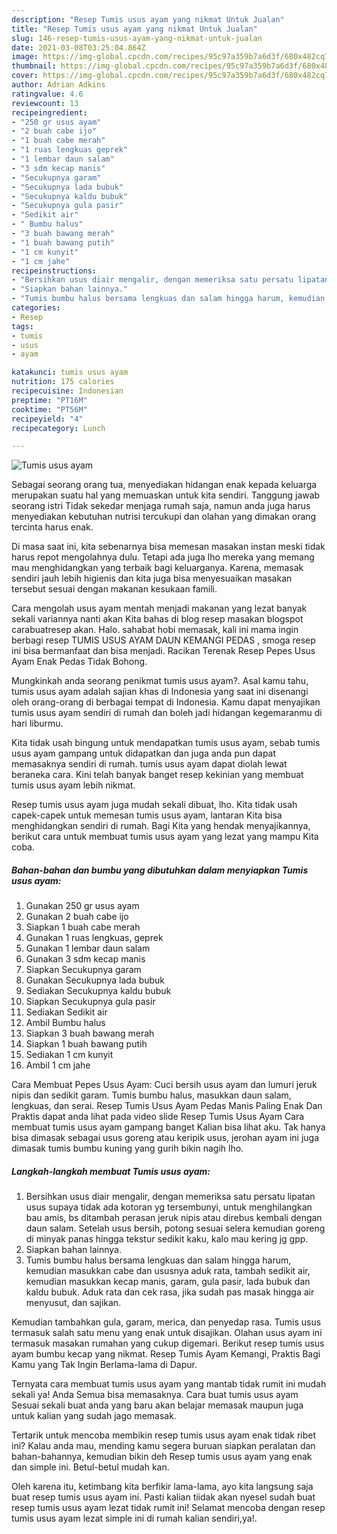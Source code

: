 ```yaml
---
description: "Resep Tumis usus ayam yang nikmat Untuk Jualan"
title: "Resep Tumis usus ayam yang nikmat Untuk Jualan"
slug: 146-resep-tumis-usus-ayam-yang-nikmat-untuk-jualan
date: 2021-03-08T03:25:04.864Z
image: https://img-global.cpcdn.com/recipes/95c97a359b7a6d3f/680x482cq70/tumis-usus-ayam-foto-resep-utama.jpg
thumbnail: https://img-global.cpcdn.com/recipes/95c97a359b7a6d3f/680x482cq70/tumis-usus-ayam-foto-resep-utama.jpg
cover: https://img-global.cpcdn.com/recipes/95c97a359b7a6d3f/680x482cq70/tumis-usus-ayam-foto-resep-utama.jpg
author: Adrian Adkins
ratingvalue: 4.6
reviewcount: 13
recipeingredient:
- "250 gr usus ayam"
- "2 buah cabe ijo"
- "1 buah cabe merah"
- "1 ruas lengkuas geprek"
- "1 lembar daun salam"
- "3 sdm kecap manis"
- "Secukupnya garam"
- "Secukupnya lada bubuk"
- "Secukupnya kaldu bubuk"
- "Secukupnya gula pasir"
- "Sedikit air"
- " Bumbu halus"
- "3 buah bawang merah"
- "1 buah bawang putih"
- "1 cm kunyit"
- "1 cm jahe"
recipeinstructions:
- "Bersihkan usus diair mengalir, dengan memeriksa satu persatu lipatan usus supaya tidak ada kotoran yg tersembunyi, untuk menghilangkan bau amis, bs ditambah perasan jeruk nipis atau direbus kembali dengan daun salam. Setelah usus bersih, potong sesuai selera kemudian goreng di minyak panas hingga tekstur sedikit kaku, kalo mau kering jg gpp."
- "Siapkan bahan lainnya."
- "Tumis bumbu halus bersama lengkuas dan salam hingga harum, kemudian masukkan cabe dan ususnya aduk rata, tambah sedikit air, kemudian masukkan kecap manis, garam, gula pasir, lada bubuk dan kaldu bubuk. Aduk rata dan cek rasa, jika sudah pas masak hingga air menyusut, dan sajikan."
categories:
- Resep
tags:
- tumis
- usus
- ayam

katakunci: tumis usus ayam 
nutrition: 175 calories
recipecuisine: Indonesian
preptime: "PT16M"
cooktime: "PT56M"
recipeyield: "4"
recipecategory: Lunch

---
```



![Tumis usus ayam](https://img-global.cpcdn.com/recipes/95c97a359b7a6d3f/680x482cq70/tumis-usus-ayam-foto-resep-utama.jpg)

Sebagai seorang orang tua, menyediakan hidangan enak kepada keluarga merupakan suatu hal yang memuaskan untuk kita sendiri. Tanggung jawab seorang istri Tidak sekedar menjaga rumah saja, namun anda juga harus menyediakan kebutuhan nutrisi tercukupi dan olahan yang dimakan orang tercinta harus enak.

Di masa  saat ini, kita sebenarnya bisa memesan masakan instan meski tidak harus repot mengolahnya dulu. Tetapi ada juga lho mereka yang memang mau menghidangkan yang terbaik bagi keluarganya. Karena, memasak sendiri jauh lebih higienis dan kita juga bisa menyesuaikan masakan tersebut sesuai dengan makanan kesukaan famili. 

Cara mengolah usus ayam mentah menjadi makanan yang lezat banyak sekali variannya nanti akan Kita bahas di blog resep masakan blogspot carabuatresep akan. Halo. sahabat hobi memasak, kali ini mama ingin berbagi resep TUMIS USUS AYAM DAUN KEMANGI PEDAS , smoga resep ini bisa bermanfaat dan bisa menjadi. Racikan Terenak Resep Pepes Usus Ayam Enak Pedas Tidak Bohong.

Mungkinkah anda seorang penikmat tumis usus ayam?. Asal kamu tahu, tumis usus ayam adalah sajian khas di Indonesia yang saat ini disenangi oleh orang-orang di berbagai tempat di Indonesia. Kamu dapat menyajikan tumis usus ayam sendiri di rumah dan boleh jadi hidangan kegemaranmu di hari liburmu.

Kita tidak usah bingung untuk mendapatkan tumis usus ayam, sebab tumis usus ayam gampang untuk didapatkan dan juga anda pun dapat memasaknya sendiri di rumah. tumis usus ayam dapat diolah lewat beraneka cara. Kini telah banyak banget resep kekinian yang membuat tumis usus ayam lebih nikmat.

Resep tumis usus ayam juga mudah sekali dibuat, lho. Kita tidak usah capek-capek untuk memesan tumis usus ayam, lantaran Kita bisa menghidangkan sendiri di rumah. Bagi Kita yang hendak menyajikannya, berikut cara untuk membuat tumis usus ayam yang lezat yang mampu Kita coba.

<!--inarticleads1-->

##### Bahan-bahan dan bumbu yang dibutuhkan dalam menyiapkan Tumis usus ayam:

1. Gunakan 250 gr usus ayam
1. Gunakan 2 buah cabe ijo
1. Siapkan 1 buah cabe merah
1. Gunakan 1 ruas lengkuas, geprek
1. Gunakan 1 lembar daun salam
1. Gunakan 3 sdm kecap manis
1. Siapkan Secukupnya garam
1. Gunakan Secukupnya lada bubuk
1. Sediakan Secukupnya kaldu bubuk
1. Siapkan Secukupnya gula pasir
1. Sediakan Sedikit air
1. Ambil  Bumbu halus
1. Siapkan 3 buah bawang merah
1. Siapkan 1 buah bawang putih
1. Sediakan 1 cm kunyit
1. Ambil 1 cm jahe


Cara Membuat Pepes Usus Ayam: Cuci bersih usus ayam dan lumuri jeruk nipis dan sedikit garam. Tumis bumbu halus, masukkan daun salam, lengkuas, dan serai. Resep Tumis Usus Ayam Pedas Manis Paling Enak Dan Praktis dapat anda lihat pada video slide Resep Tumis Usus Ayam Cara membuat tumis usus ayam gampang banget Kalian bisa lihat aku. Tak hanya bisa dimasak sebagai usus goreng atau keripik usus, jerohan ayam ini juga dimasak tumis bumbu kuning yang gurih bikin nagih lho. 

<!--inarticleads2-->

##### Langkah-langkah membuat Tumis usus ayam:

1. Bersihkan usus diair mengalir, dengan memeriksa satu persatu lipatan usus supaya tidak ada kotoran yg tersembunyi, untuk menghilangkan bau amis, bs ditambah perasan jeruk nipis atau direbus kembali dengan daun salam. Setelah usus bersih, potong sesuai selera kemudian goreng di minyak panas hingga tekstur sedikit kaku, kalo mau kering jg gpp.
1. Siapkan bahan lainnya.
1. Tumis bumbu halus bersama lengkuas dan salam hingga harum, kemudian masukkan cabe dan ususnya aduk rata, tambah sedikit air, kemudian masukkan kecap manis, garam, gula pasir, lada bubuk dan kaldu bubuk. Aduk rata dan cek rasa, jika sudah pas masak hingga air menyusut, dan sajikan.


Kemudian tambahkan gula, garam, merica, dan penyedap rasa. Tumis usus termasuk salah satu menu yang enak untuk disajikan. Olahan usus ayam ini termasuk masakan rumahan yang cukup digemari. Berikut resep tumis usus ayam bumbu kecap yang nikmat. Resep Tumis Ayam Kemangi, Praktis Bagi Kamu yang Tak Ingin Berlama-lama di Dapur. 

Ternyata cara membuat tumis usus ayam yang mantab tidak rumit ini mudah sekali ya! Anda Semua bisa memasaknya. Cara buat tumis usus ayam Sesuai sekali buat anda yang baru akan belajar memasak maupun juga untuk kalian yang sudah jago memasak.

Tertarik untuk mencoba membikin resep tumis usus ayam enak tidak ribet ini? Kalau anda mau, mending kamu segera buruan siapkan peralatan dan bahan-bahannya, kemudian bikin deh Resep tumis usus ayam yang enak dan simple ini. Betul-betul mudah kan. 

Oleh karena itu, ketimbang kita berfikir lama-lama, ayo kita langsung saja buat resep tumis usus ayam ini. Pasti kalian tiidak akan nyesel sudah buat resep tumis usus ayam lezat tidak rumit ini! Selamat mencoba dengan resep tumis usus ayam lezat simple ini di rumah kalian sendiri,ya!.

